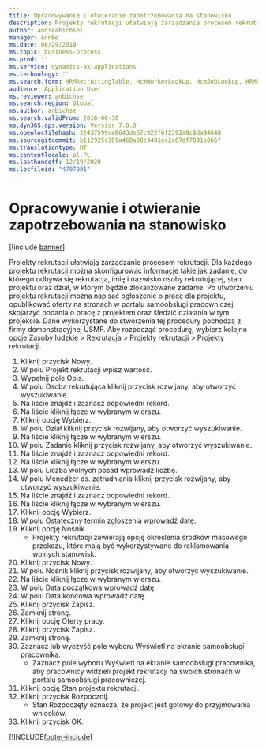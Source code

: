 ```yaml
---
title: Opracowywanie i otwieranie zapotrzebowania na stanowisko
description: Projekty rekrutacji ułatwiają zarządzanie procesem rekrutacji.
author: andreabichsel
manager: AnnBe
ms.date: 08/29/2018
ms.topic: business-process
ms.prod: ''
ms.service: dynamics-ax-applications
ms.technology: ''
ms.search.form: HRMRecruitingTable, HcmWorkerLookUp, HcmJobLookup, HRMRecruitingMedia, HRMRecruitingJobAd
audience: Application User
ms.reviewer: anbichse
ms.search.region: Global
ms.author: anbichse
ms.search.validFrom: 2016-06-30
ms.dyn365.ops.version: Version 7.0.0
ms.openlocfilehash: 22437599ce8643de67c922f6f2392a0c8da94648
ms.sourcegitcommit: b112925c389a460a98c3401cc2c67df7091b066f
ms.translationtype: HT
ms.contentlocale: pl-PL
ms.lasthandoff: 12/19/2020
ms.locfileid: "4797991"
---
```

# <a name="develop-and-open-job-requisition"></a>Opracowywanie i otwieranie zapotrzebowania na stanowisko

[!include [banner](../../includes/banner.md)]

Projekty rekrutacji ułatwiają zarządzanie procesem rekrutacji. Dla każdego projektu rekrutacji można skonfigurować informacje takie jak zadanie, do którego odbywa się rekrutacja, imię i nazwisko osoby rekrutującej, stan projektu oraz dział, w którym będzie zlokalizowane zadanie. Po utworzeniu projektu rekrutacji można napisać ogłoszenie o pracę dla projektu, opublikować oferty na stronach w portalu samoobsługi pracowniczej, skojarzyć podania o pracę z projektem oraz śledzić działania w tym projekcie. Dane wykorzystane do stworzenia tej procedury pochodzą z firmy demonstracyjnej USMF. Aby rozpocząć procedurę, wybierz kolejno opcje Zasoby ludzkie > Rekrutacja > Projekty rekrutacji > Projekty rekrutacji.

1. Kliknij przycisk Nowy.
2. W polu Projekt rekrutacji wpisz wartość.
3. Wypełnij pole Opis.
4. W polu Osoba rekrutująca kliknij przycisk rozwijany, aby otworzyć wyszukiwanie.
5. Na liście znajdź i zaznacz odpowiedni rekord.
6. Na liście kliknij łącze w wybranym wierszu.
7. Kliknij opcję Wybierz.
8. W polu Dział kliknij przycisk rozwijany, aby otworzyć wyszukiwanie.
9. Na liście kliknij łącze w wybranym wierszu.
10. W polu Zadanie kliknij przycisk rozwijany, aby otworzyć wyszukiwanie.
11. Na liście znajdź i zaznacz odpowiedni rekord.
12. Na liście kliknij łącze w wybranym wierszu.
13. W polu Liczba wolnych posad wprowadź liczbę.
14. W polu Menedżer ds. zatrudniania kliknij przycisk rozwijany, aby otworzyć wyszukiwanie.
15. Na liście znajdź i zaznacz odpowiedni rekord.
16. Na liście kliknij łącze w wybranym wierszu.
17. Kliknij opcję Wybierz.
18. W polu Ostateczny termin zgłoszenia wprowadź datę.
19. Kliknij opcję Nośnik.
    * Projekty rekrutacji zawierają opcję określenia środków masowego przekazu, które mają być wykorzystywane do reklamowania wolnych stanowisk.  
20. Kliknij przycisk Nowy.
21. W polu Nośnik kliknij przycisk rozwijany, aby otworzyć wyszukiwanie.
22. Na liście kliknij łącze w wybranym wierszu.
23. W polu Data początkowa wprowadź datę.
24. W polu Data końcowa wprowadź datę.
25. Kliknij przycisk Zapisz.
26. Zamknij stronę.
27. Kliknij opcję Oferty pracy.
28. Kliknij przycisk Zapisz.
29. Zamknij stronę.
30. Zaznacz lub wyczyść pole wyboru Wyświetl na ekranie samoobsługi pracownika.
    * Zaznacz pole wyboru Wyświetl na ekranie samoobsługi pracownika, aby pracownicy widzieli projekt rekrutacji na swoich stronach w portalu samoobsługi pracowniczej.  
31. Kliknij opcję Stan projektu rekrutacji.
32. Kliknij przycisk Rozpocznij.
    * Stan Rozpoczęty oznacza, że projekt jest gotowy do przyjmowania wniosków.  
33. Kliknij przycisk OK.



[!INCLUDE[footer-include](../../../../includes/footer-banner.md)]